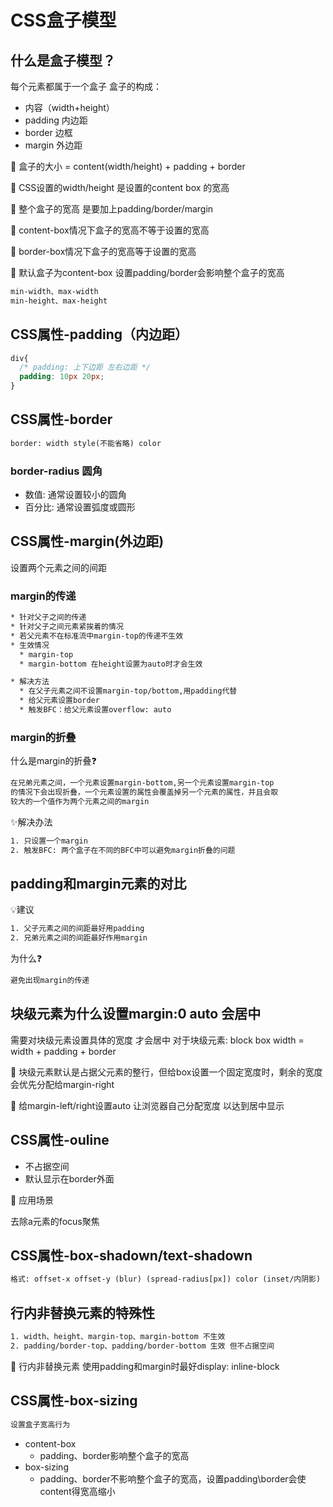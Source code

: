 # CSS盒子模型

## 什么是盒子模型？
每个元素都属于一个盒子
盒子的构成：
* 内容（width+height）
* padding 内边距
* border 边框
* margin 外边距

🎈 盒子的大小 = content(width/height) + padding + border

🎈 CSS设置的width/height 是设置的content box 的宽高

🎈 整个盒子的宽高 是要加上padding/border/margin

🎈 content-box情况下盒子的宽高不等于设置的宽高

🎈 border-box情况下盒子的宽高等于设置的宽高

🎈 默认盒子为content-box 设置padding/border会影响整个盒子的宽高



```tex
min-width、max-width
min-height、max-height
```

## CSS属性-padding（内边距）
```css
div{
  /* padding: 上下边距 左右边距 */
  padding: 10px 20px;
}
```

## CSS属性-border
```tex
border: width style(不能省略) color
```
### border-radius 圆角
* 数值: 通常设置较小的圆角
* 百分比: 通常设置弧度或圆形

## CSS属性-margin(外边距)
设置两个元素之间的间距

### margin的传递
```tex
* 针对父子之间的传递
* 针对父子之间元素紧挨着的情况
* 若父元素不在标准流中margin-top的传递不生效
* 生效情况
  * margin-top
  * margin-bottom 在height设置为auto时才会生效

* 解决方法
  * 在父子元素之间不设置margin-top/bottom,用padding代替
  * 给父元素设置border
  * 触发BFC：给父元素设置overflow: auto 
```
### margin的折叠
什么是margin的折叠❓
```tex
在兄弟元素之间，一个元素设置margin-bottom,另一个元素设置margin-top 
的情况下会出现折叠，一个元素设置的属性会覆盖掉另一个元素的属性，并且会取
较大的一个值作为两个元素之间的margin
```
✨解决办法
```tex
1. 只设置一个margin
2. 触发BFC: 两个盒子在不同的BFC中可以避免margin折叠的问题
```

## padding和margin元素的对比
💡建议
```tex
1. 父子元素之间的间距最好用padding
2. 兄弟元素之间的间距最好作用margin
```
为什么❓
```tex
避免出现margin的传递
```

## 块级元素为什么设置margin:0 auto 会居中
需要对块级元素设置具体的宽度 才会居中
对于块级元素: block box width = width + padding + border

🚀 块级元素默认是占据父元素的整行，但给box设置一个固定宽度时，剩余的宽度会优先分配给margin-right

🚩 给margin-left/right设置auto 让浏览器自己分配宽度 以达到居中显示


## CSS属性-ouline
* 不占据空间
* 默认显示在border外面

🎈 应用场景

去除a元素的focus聚焦

## CSS属性-box-shadown/text-shadown
```tex
格式: offset-x offset-y (blur) (spread-radius[px]) color (inset/内阴影)
```

## 行内非替换元素的特殊性
```tex
1. width、height、margin-top、margin-bottom 不生效
2. padding/border-top、padding/border-bottom 生效 但不占据空间
```
🎈 行内非替换元素 使用padding和margin时最好display: inline-block

## CSS属性-box-sizing
```tex
设置盒子宽高行为
```
* content-box
  * padding、border影响整个盒子的宽高
* box-sizing
  * padding、border不影响整个盒子的宽高，设置padding\border会使content得宽高缩小